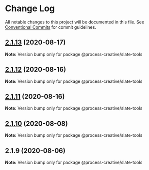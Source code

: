 # Change Log

All notable changes to this project will be documented in this file.
See [Conventional Commits](https://conventionalcommits.org) for commit guidelines.

## [2.1.13](https://github.com/Process-Creative/slate-v2/compare/v2.1.12...v2.1.13) (2020-08-17)

**Note:** Version bump only for package @process-creative/slate-tools





## [2.1.12](https://github.com/Process-Creative/slate-v2/compare/v2.1.11...v2.1.12) (2020-08-16)

**Note:** Version bump only for package @process-creative/slate-tools





## [2.1.11](https://github.com/Process-Creative/slate-v2/compare/v2.1.10...v2.1.11) (2020-08-16)

**Note:** Version bump only for package @process-creative/slate-tools





## [2.1.10](https://github.com/Process-Creative/slate-v2/compare/v2.1.9...v2.1.10) (2020-08-08)

**Note:** Version bump only for package @process-creative/slate-tools





## 2.1.9 (2020-08-06)

**Note:** Version bump only for package @process-creative/slate-tools
